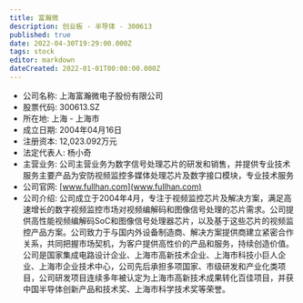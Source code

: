 ```yaml
---
title: 富瀚微
description: 创业板 - 半导体 - 300613
published: true
date: 2022-04-30T19:29:00.000Z
tags: stock
editor: markdown
dateCreated: 2022-01-01T00:00:00.000Z
---
```


- 公司名称: 上海富瀚微电子股份有限公司
- 股票代码: 300613.SZ
- 所在地: 上海 - 上海市
- 成立日期: 2004年04月16日
- 注册资本: 12,023.092万元
- 法定代表人: 杨小奇
- 主营业务: 公司主营业务为数字信号处理芯片的研发和销售，并提供专业技术服务主要产品为安防视频监控多媒体处理芯片及数字接口模块，专业技术服务
- 公司官网: [www.fullhan.com](www.fullhan.com)
- 公司介绍: 公司成立于2004年4月，专注于视频监控芯片及解决方案，满足高速增长的数字视频监控市场对视频编解码和图像信号处理的芯片需求。公司提供高性能视频编解码SoC和图像信号处理器芯片，以及基于这些芯片的视频监控产品方案。公司致力于与国内外设备制造商、解决方案提供商建立紧密合作关系，共同把握市场契机，为客户提供高性价的产品和服务，持续创造价值。公司是国家集成电路设计企业、上海市高新技术企业、上海市科技小巨人企业、上海市企业技术中心，公司先后承担多项国家、市级研发和产业化类项目，公司研发项目连续多年被认定为上海市高新技术成果转化百佳项目，并获中国半导体创新产品和技术奖、上海市科学技术奖等荣誉。


